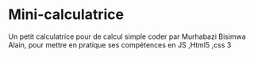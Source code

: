 # Mini-calculatrice
Un petit calculatrice pour de calcul simple
coder par Murhabazi Bisimwa Alain, pour mettre
en pratique ses compétences en JS ,Html5 ,css 3 
